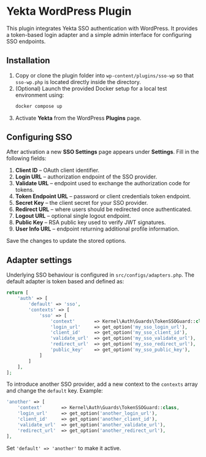 # Yekta WordPress Plugin

This plugin integrates Yekta SSO authentication with WordPress.
It provides a token-based login adapter and a simple admin interface for configuring SSO endpoints.

## Installation

1. Copy or clone the plugin folder into `wp-content/plugins/sso-wp` so that `sso-wp.php` is located directly inside the directory.
2. (Optional) Launch the provided Docker setup for a local test environment using:
   ```bash
   docker compose up
   ```
3. Activate **Yekta** from the WordPress **Plugins** page.

## Configuring SSO

After activation a new **SSO Settings** page appears under **Settings**. Fill in the following fields:

1. **Client ID** – OAuth client identifier.
2. **Login URL** – authorization endpoint of the SSO provider.
3. **Validate URL** – endpoint used to exchange the authorization code for tokens.
4. **Token Endpoint URL** – password or client credentials token endpoint.
5. **Secret Key** – the client secret for your SSO provider.
6. **Redirect URL** – where users should be redirected once authenticated.
7. **Logout URL** – optional single logout endpoint.
8. **Public Key** – RSA public key used to verify JWT signatures.
9. **User Info URL** – endpoint returning additional profile information.

Save the changes to update the stored options.

## Adapter settings

Underlying SSO behaviour is configured in `src/configs/adapters.php`. The default adapter is token based and defined as:

```php
return [
    'auth' => [
        'default' => 'sso',
        'contexts' => [
            'sso' => [
                'context'       => Kernel\Auth\Guards\TokenSSOGuard::class,
                'login_url'     => get_option('my_sso_login_url'),
                'client_id'     => get_option('my_sso_client_id'),
                'validate_url'  => get_option('my_sso_validate_url'),
                'redirect_url'  => get_option('my_sso_redirect_url'),
                'public_key'    => get_option('my_sso_public_key'),
            ]
        ]
    ],
];
```

To introduce another SSO provider, add a new context to the `contexts` array and change the `default` key. Example:

```php
'another' => [
    'context'       => Kernel\Auth\Guards\TokenSSOGuard::class,
    'login_url'     => get_option('another_login_url'),
    'client_id'     => get_option('another_client_id'),
    'validate_url'  => get_option('another_validate_url'),
    'redirect_url'  => get_option('another_redirect_url'),
],
```

Set `'default' => 'another'` to make it active.
